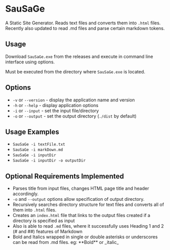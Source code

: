 # SauSaGe
A Static Site Generator. Reads text files and converts them into `.html` files. Recently also updated to read .md files and parse certain markdown tokens.

## Usage
Download `SauSaGe.exe` from the releases and execute in command line interface using options.

Must be executed from the directory where `SauSaGe.exe` is located. 

## Options
- `-v` or `--version` - display the application name and version
- `-h` or `--help` - display application options
- `-i` or `--input` - set the input file/directory
- `-o` or `--output` - set the output directory (`./dist` by default)

## Usage Examples 
- `SauSaGe -i textFile.txt`
- `SauSaGe -i markDown.md`
- `SauSaGe -i inputDir`
- `SauSaGe -i inputDir -o outputDir`

## Optional Requirements Implemented
- Parses title from input files, changes HTML page title and header accordingly.
- `-o` and `--output` options allow specification of output directory.
- Recursively searches directory structure for text files and converts all of them into `.html` files.
- Creates an `index.html` file that links to the output files created if a directory is specified as input
- Also is able to read `.md` files, where it successfully uses Heading 1 and 2 (# and ##) features of Markdown
- Bold and Italics wrapped in single or double asterisks or underscores can be read from .md files. eg: \*\*Bold\*\* or \_italic\_
